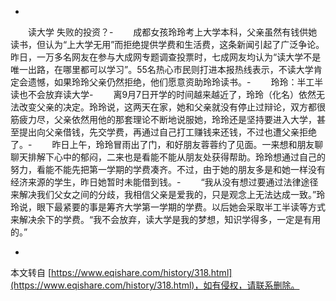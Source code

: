 -
　　读大学 失败的投资？-
　　成都女孩玲玲考上大学本科，父亲虽然有钱供她读书，但认为“上大学无用”而拒绝提供学费和生活费，这条新闻引起了广泛争论。昨日，一万多名网友在参与大成网专题调查投票时，七成网友均认为“读大学不是唯一出路，在哪里都可以学习”。55名热心市民则打进本报热线表示，不读大学肯定会遗憾，如果玲玲父亲仍然拒绝，他们愿意资助玲玲读书。-
　　玲玲：半工半读也不会放弃读大学-
　　离9月7日开学的时间越来越近了，玲玲（化名）依然无法改变父亲的决定。玲玲说，这两天在家，她和父亲就没有停止过辩论，双方都很筋疲力尽，父亲依然用他的那套理论不断地说服她，玲玲还是坚持要进入大学，甚至提出向父亲借钱，先交学费，再通过自己打工赚钱来还钱，不过也遭父亲拒绝了。-
　　昨日上午，玲玲冒雨出了门，和好朋友蓉蓉约了见面。一来想和朋友聊聊天排解下心中的郁闷，二来也是看能不能从朋友处获得帮助。玲玲想通过自己的努力，看能不能先把第一学期的学费凑齐。不过，由于她的朋友多是和她一样没有经济来源的学生，昨日她暂时未能借到钱。-
　　“我从没有想过要通过法律途径来解决我们父女之间的分歧，我相信父亲是爱我的，只是观念上无法达成一致。”玲玲说，眼下最紧要的事是筹齐大学第一学期的学费。以后她会采取半工半读等方式来解决余下的学费。“我不会放弃，读大学是我的梦想，知识学得多，一定是有用的。”

-

本文转自 [https://www.eqishare.com/history/318.html](https://www.eqishare.com/history/318.html)，如有侵权，请联系删除。